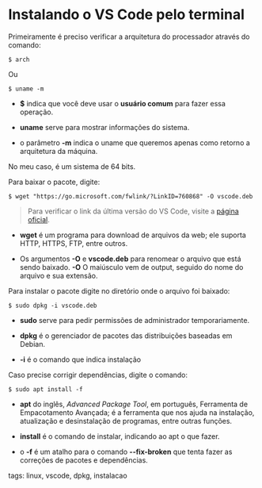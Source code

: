 # Instalando o VS Code pelo terminal

Primeiramente é preciso verificar a arquitetura do processador através do comando:

```
$ arch
```

Ou

```
$ uname -m
```

- **$** indica que você deve usar o **usuário comum** para fazer essa operação.

- **uname** serve para mostrar informações do sistema.

- o parâmetro **-m** indica o uname que queremos apenas como retorno a arquitetura da máquina.

No meu caso, é um sistema de 64 bits.

Para baixar o pacote, digite:

```
$ wget "https://go.microsoft.com/fwlink/?LinkID=760868" -O vscode.deb
```

> Para verificar o link da última versão do VS Code, visite a [página oficial](https://code.visualstudio.com/).

- **wget** é um programa para download de arquivos da web; ele suporta HTTP, HTTPS, FTP, entre outros.

- Os argumentos **-O** e **vscode.deb** para renomear o arquivo que está sendo baixado. **-O** O maiúsculo vem de output, seguido do nome do arquivo e sua extensão.

Para instalar o pacote digite no diretório onde o arquivo foi baixado:

```
$ sudo dpkg -i vscode.deb
```

- **sudo** serve para pedir permissões de administrador temporariamente.

- **dpkg** é o gerenciador de pacotes das distribuições baseadas em Debian.

- **-i** é o comando que indica instalação

Caso precise corrigir dependências, digite o comando:

```
$ sudo apt install -f
```

- **apt** do inglês, *Advanced Package Tool*, em português, Ferramenta de Empacotamento Avançada; é a ferramenta que nos ajuda na instalação, atualização e desinstalação de programas, entre outras funções.

- **install** é o comando de instalar, indicando ao apt o que fazer.

- o **-f** é um atalho para o comando **--fix-broken** que tenta fazer as correções de pacotes e dependências.

tags: linux, vscode, dpkg, instalacao
